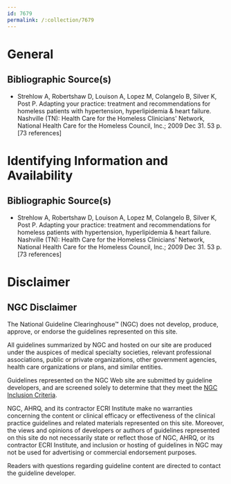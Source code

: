 ```yaml
---
id: 7679
permalink: /:collection/7679
---
```


# General

## Bibliographic Source(s)

- Strehlow A, Robertshaw D, Louison A, Lopez M, Colangelo B, Silver K, Post P. Adapting your practice: treatment and recommendations for homeless patients with hypertension, hyperlipidemia & heart failure. Nashville (TN): Health Care for the Homeless Clinicians' Network, National Health Care for the Homeless Council, Inc.; 2009 Dec 31. 53 p. [73 references]

# Identifying Information and Availability

## Bibliographic Source(s)

- Strehlow A, Robertshaw D, Louison A, Lopez M, Colangelo B, Silver K, Post P. Adapting your practice: treatment and recommendations for homeless patients with hypertension, hyperlipidemia & heart failure. Nashville (TN): Health Care for the Homeless Clinicians' Network, National Health Care for the Homeless Council, Inc.; 2009 Dec 31. 53 p. [73 references]

# Disclaimer

## NGC Disclaimer

The National Guideline Clearinghouse™ (NGC) does not develop, produce, approve, or endorse the guidelines represented on this site.

All guidelines summarized by NGC and hosted on our site are produced under the auspices of medical specialty societies, relevant professional associations, public or private organizations, other government agencies, health care organizations or plans, and similar entities.

Guidelines represented on the NGC Web site are submitted by guideline developers, and are screened solely to determine that they meet the [NGC Inclusion Criteria](/help-and-about/summaries/inclusion-criteria).

NGC, AHRQ, and its contractor ECRI Institute make no warranties concerning the content or clinical efficacy or effectiveness of the clinical practice guidelines and related materials represented on this site. Moreover, the views and opinions of developers or authors of guidelines represented on this site do not necessarily state or reflect those of NGC, AHRQ, or its contractor ECRI Institute, and inclusion or hosting of guidelines in NGC may not be used for advertising or commercial endorsement purposes.

Readers with questions regarding guideline content are directed to contact the guideline developer.

